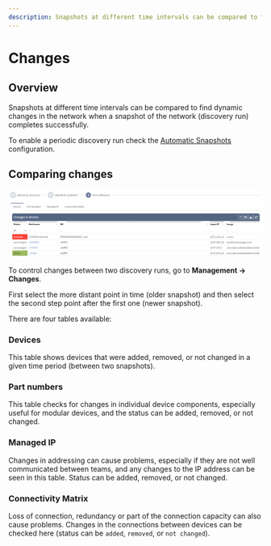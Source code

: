```yaml
---
description: Snapshots at different time intervals can be compared to find dynamic changes in the network when a snapshot of the network completes successfully.
---
```


# Changes

## Overview

Snapshots at different time intervals can be compared to find dynamic changes in the network when a snapshot of the
network (discovery run) completes successfully.

To enable a periodic discovery run check the [Automatic Snapshots](../../IP_Fabric_Settings/advanced/snapshots.md)
configuration.

## Comparing changes

![Changes](changes.png)

To control changes between two discovery runs, go to **Management → Changes**.

First select the more distant point in time (older snapshot) and then select the second step point after the first one (newer snapshot).

There are four tables available:

### Devices

This table shows devices that were added, removed, or not changed in a given time period (between two snapshots).

### Part numbers

This table checks for changes in individual device components, especially useful for modular devices, and the status can be added, removed, or not changed.

### Managed IP

Changes in addressing can cause problems, especially if they are not well communicated between teams, and any changes to the IP address can be seen in this table. Status can be added, removed, or not changed.

### Connectivity Matrix

Loss of connection, redundancy or part of the connection capacity can also cause problems. Changes in the connections between devices can be checked here (status can be `added`, `removed`, or `not changed`).

